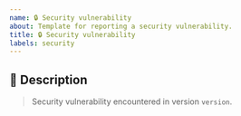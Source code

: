 ```yaml
---
name: 🔒️ Security vulnerability
about: Template for reporting a security vulnerability.
title: 🔒️ Security vulnerability
labels: security
---
```


## 📝 Description

> Security vulnerability encountered in version `version`.

<!-- Describe the vulnerability right here. -->

<!-- This section will be filled and uncommented by a maintainer.
## ✅ Checklist

- [ ] 🔒 Fix the security vulnerability.
- [ ] 📝 Update the [unreleased changelog] for this issue.

[unreleased changelog]: https://github.com/kotools/types/blob/main/CHANGELOG.md#unreleased
-->

<!-- Include the following step in case of tracking issues.
- [ ] 📝 Attach tracking issues to a milestone.
-->
